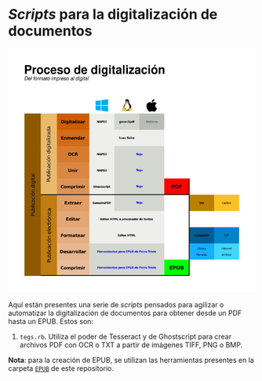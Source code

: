# *Scripts* para la digitalización de documentos

![Flujo de trabajo](flujo-de-trabajo.jpg)

Aquí están presentes una serie de *scripts* pensados para agilizar o
automatizar la digitalización de documentos para obtener desde un PDF
hasta un EPUB. Estos son:

1. `tegs.rb`. Utiliza el poder de Tesseract y de Ghostscript para crear 
archivos PDF con OCR o TXT a partir de imágenes TIFF, PNG o BMP.

**Nota**: para la creación de EPUB, se utilizan las herramientas
presentes en la carpeta [`EPUB`](https://github.com/ColectivoPerroTriste/Herramientas/tree/master/EPUB) 
de este repositorio.
